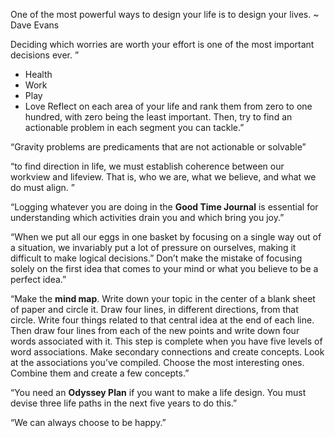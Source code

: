 
One of the most powerful ways to design your life is to design your lives. ~ Dave Evans 

Deciding which worries are worth your effort is one of the most important decisions ever. ” 

- Health
- Work
- Play
- Love 
Reflect on each area of your life and rank them from zero to one hundred, with zero being the least important. Then, try to find an actionable problem in each segment you can tackle.” 

“Gravity problems are predicaments that are not actionable or solvable” 

“to find direction in life, we must establish coherence between our workview and lifeview. That is, who we are, what we believe, and what we do must align. ” 

“Logging whatever you are doing in the **Good Time Journal** is essential for understanding which activities drain you and which bring you joy.” 

“When we put all our eggs in one basket by focusing on a single way out of a situation, we invariably put a lot of pressure on ourselves, making it difficult to make logical decisions.” 
Don’t make the mistake of focusing solely on the first idea that comes to your mind or what you believe to be a perfect idea.” 


“Make the **mind map**. 
Write down your topic in the center of a blank sheet of paper and circle it. Draw four lines, in different directions, from that circle. 
Write four things related to that central idea at the end of each line. Then draw four lines from each of the new points and write down four words associated with it. This step is complete when you have five levels of word associations.
Make secondary connections and create concepts. Look at the associations you’ve compiled. Choose the most interesting ones. Combine them and create a few concepts.” 

“You need an **Odyssey Plan** if you want to make a life design. You must devise three life paths in the next five years to do this.” 

“We can always choose to be happy.”